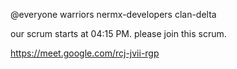 @everyone warriors nermx-developers clan-delta

our scrum starts at 04:15 PM. please join this scrum.

https://meet.google.com/rcj-jvii-rgp
